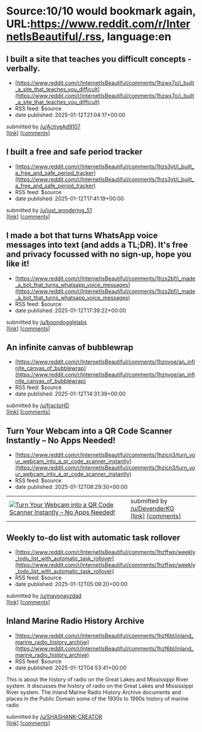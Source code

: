# Source:10/10 would bookmark again, URL:https://www.reddit.com/r/InternetIsBeautiful/.rss, language:en

## I built a site that teaches you difficult concepts - verbally.
 - [https://www.reddit.com/r/InternetIsBeautiful/comments/1hzwx7o/i_built_a_site_that_teaches_you_difficult](https://www.reddit.com/r/InternetIsBeautiful/comments/1hzwx7o/i_built_a_site_that_teaches_you_difficult)
 - RSS feed: $source
 - date published: 2025-01-12T21:04:17+00:00

&#32; submitted by &#32; <a href="https://www.reddit.com/user/ActiveAd9107"> /u/ActiveAd9107 </a> <br/> <span><a href="http://nodsgy-backend--nodsgy-fd9fa.us-central1.hosted.app">[link]</a></span> &#32; <span><a href="https://www.reddit.com/r/InternetIsBeautiful/comments/1hzwx7o/i_built_a_site_that_teaches_you_difficult/">[comments]</a></span>

## I built a free and safe period tracker
 - [https://www.reddit.com/r/InternetIsBeautiful/comments/1hzs3yt/i_built_a_free_and_safe_period_tracker](https://www.reddit.com/r/InternetIsBeautiful/comments/1hzs3yt/i_built_a_free_and_safe_period_tracker)
 - RSS feed: $source
 - date published: 2025-01-12T17:41:19+00:00

&#32; submitted by &#32; <a href="https://www.reddit.com/user/just_wondering_51"> /u/just_wondering_51 </a> <br/> <span><a href="https://trackit4me.com/">[link]</a></span> &#32; <span><a href="https://www.reddit.com/r/InternetIsBeautiful/comments/1hzs3yt/i_built_a_free_and_safe_period_tracker/">[comments]</a></span>

## I made a bot that turns WhatsApp voice messages into text (and adds a TL;DR). It's free and privacy focussed with no sign-up, hope you like it!
 - [https://www.reddit.com/r/InternetIsBeautiful/comments/1hzs2bf/i_made_a_bot_that_turns_whatsapp_voice_messages](https://www.reddit.com/r/InternetIsBeautiful/comments/1hzs2bf/i_made_a_bot_that_turns_whatsapp_voice_messages)
 - RSS feed: $source
 - date published: 2025-01-12T17:39:22+00:00

&#32; submitted by &#32; <a href="https://www.reddit.com/user/boondogglelabs"> /u/boondogglelabs </a> <br/> <span><a href="https://transcriberforwhatsapp.com/">[link]</a></span> &#32; <span><a href="https://www.reddit.com/r/InternetIsBeautiful/comments/1hzs2bf/i_made_a_bot_that_turns_whatsapp_voice_messages/">[comments]</a></span>

## An infinite canvas of bubblewrap
 - [https://www.reddit.com/r/InternetIsBeautiful/comments/1hznvoe/an_infinite_canvas_of_bubblewrap](https://www.reddit.com/r/InternetIsBeautiful/comments/1hznvoe/an_infinite_canvas_of_bubblewrap)
 - RSS feed: $source
 - date published: 2025-01-12T14:31:39+00:00

&#32; submitted by &#32; <a href="https://www.reddit.com/user/fractoHD"> /u/fractoHD </a> <br/> <span><a href="https://bubblewrap.fun">[link]</a></span> &#32; <span><a href="https://www.reddit.com/r/InternetIsBeautiful/comments/1hznvoe/an_infinite_canvas_of_bubblewrap/">[comments]</a></span>

## Turn Your Webcam into a QR Code Scanner Instantly – No Apps Needed!
 - [https://www.reddit.com/r/InternetIsBeautiful/comments/1hzicn3/turn_your_webcam_into_a_qr_code_scanner_instantly](https://www.reddit.com/r/InternetIsBeautiful/comments/1hzicn3/turn_your_webcam_into_a_qr_code_scanner_instantly)
 - RSS feed: $source
 - date published: 2025-01-12T08:29:30+00:00

<table> <tr><td> <a href="https://www.reddit.com/r/InternetIsBeautiful/comments/1hzicn3/turn_your_webcam_into_a_qr_code_scanner_instantly/"> <img src="https://external-preview.redd.it/YmgAQP4AAgtsPsXV3uWG_X5BkmgA_dUL8S4b16orJZY.jpg?width=320&amp;crop=smart&amp;auto=webp&amp;s=58b43d2f824ca74ef28ee6b3b2601167400aac52" alt="Turn Your Webcam into a QR Code Scanner Instantly – No Apps Needed!" title="Turn Your Webcam into a QR Code Scanner Instantly – No Apps Needed!" /> </a> </td><td> &#32; submitted by &#32; <a href="https://www.reddit.com/user/DevenderKG"> /u/DevenderKG </a> <br/> <span><a href="https://qrcodescanner.click/">[link]</a></span> &#32; <span><a href="https://www.reddit.com/r/InternetIsBeautiful/comments/1hzicn3/turn_your_webcam_into_a_qr_code_scanner_instantly/">[comments]</a></span> </td></tr></table>

## Weekly to-do list with automatic task rollover
 - [https://www.reddit.com/r/InternetIsBeautiful/comments/1hzffwp/weekly_todo_list_with_automatic_task_rollover](https://www.reddit.com/r/InternetIsBeautiful/comments/1hzffwp/weekly_todo_list_with_automatic_task_rollover)
 - RSS feed: $source
 - date published: 2025-01-12T05:09:20+00:00

&#32; submitted by &#32; <a href="https://www.reddit.com/user/mayonayzdad"> /u/mayonayzdad </a> <br/> <span><a href="https://cleantodolist.com/">[link]</a></span> &#32; <span><a href="https://www.reddit.com/r/InternetIsBeautiful/comments/1hzffwp/weekly_todo_list_with_automatic_task_rollover/">[comments]</a></span>

## Inland Marine Radio History Archive
 - [https://www.reddit.com/r/InternetIsBeautiful/comments/1hzf6bl/inland_marine_radio_history_archive](https://www.reddit.com/r/InternetIsBeautiful/comments/1hzf6bl/inland_marine_radio_history_archive)
 - RSS feed: $source
 - date published: 2025-01-12T04:53:41+00:00

<!-- SC_OFF --><div class="md"><p>This is about the history of radio on the Great Lakes and Mississippi River system. It discusses the history of radio on the Great Lakes and Mississippi River system. The Inland Marine Radio History Archive documents and places in the Public Domain some of the 1930s to 1990s history of marine radio </p> </div><!-- SC_ON --> &#32; submitted by &#32; <a href="https://www.reddit.com/user/SHASHANK-CREATOR"> /u/SHASHANK-CREATOR </a> <br/> <span><a href="https://www.imradioha.org/">[link]</a></span> &#32; <span><a href="https://www.reddit.com/r/InternetIsBeautiful/comments/1hzf6bl/inland_marine_radio_history_archive/">[comments]</a></span>

